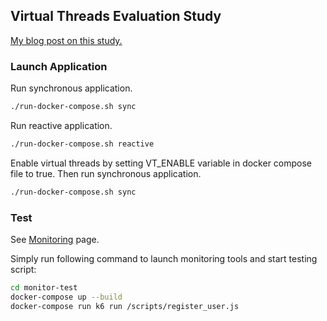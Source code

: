 ## Virtual Threads Evaluation Study

[My blog post on this study.](https://habanoz.github.io/tech-feed/analysis/java-virtual-threads-benchmark-comparison/)

### Launch Application

Run synchronous application. 
```bash
./run-docker-compose.sh sync
```

Run reactive application.
```bash
./run-docker-compose.sh reactive
```

Enable virtual threads by setting VT_ENABLE variable in docker compose file to true. Then run synchronous application.
```bash
./run-docker-compose.sh sync
```

### Test

See [Monitoring](monitor-test/README.md) page.

Simply run following command to launch monitoring tools and start testing script:

```bash
cd monitor-test
docker-compose up --build
docker-compose run k6 run /scripts/register_user.js
```
